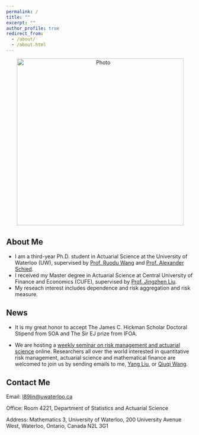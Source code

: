 ```yaml
---
permalink: /
title: ""
excerpt: ""
author_profile: true
redirect_from: 
  - /about/
  - /about.html
---
```


<p align="center">
  <img src="https://liyuan-lin.github.io/Liyuan/images/photo_lin.jpg" alt="Photo" style="width: 450px;"/> 
</p>

## About Me
- I am a third-year Ph.D. student in Actuarial Science at the University of Waterloo (UW), supervised by [Prof. Ruodu Wang](https://sas.uwaterloo.ca/~wang/) and [Prof. Alexander Schied](https://uwaterloo.ca/scholar/aschied).
- I received my Master degree in Actuarial Science at Central University of Finance and Economics (CUFE), supervised by [Prof. Jingzhen Liu](http://ins.cufe.edu.cn/info/1027/1200.htm).
- My reseach interest includes dependence and risk aggregation and risk measure.

## News
- It is my great honor to accept The James C. Hickman Scholar Doctoral Stipend from SOA and The Sir EJ prize from IFOA.

- We are hosting a [weekly seminar on risk management and actuarial science](https://yang-liu16.github.io/seminar/) online. Researchers all over the world interested in quantitative risk management, actuarial science and mathematical finance are welcomed to join us by sending emails to me, [Yang Liu](https://yang-liu16.github.io/), or [Qiuqi Wang](https://qwangan.github.io/).



## Contact Me

   Email: l89lin@uwaterloo.ca
    
   Office: Room 4221, Department of Statistics and Actuarial Science
   
   Address: Mathematics 3, University of Waterloo, 200 University Avenue West, Waterloo, Ontario, Canada N2L 3G1
